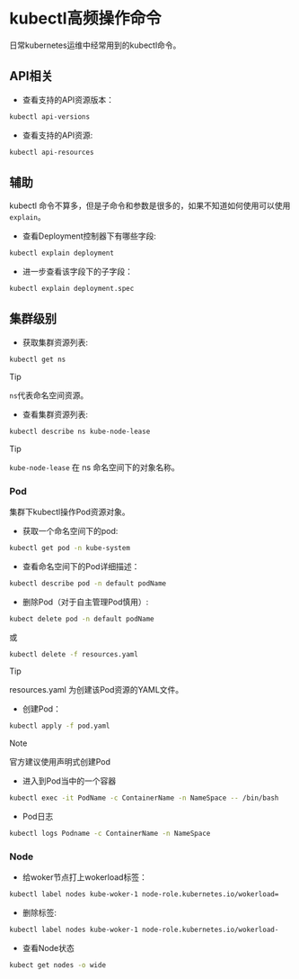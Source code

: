 # kubectl高频操作命令

日常kubernetes运维中经常用到的kubectl命令。

## API相关

- 查看支持的API资源版本：

```bash
kubectl api-versions
```

- 查看支持的API资源:

```bash
kubectl api-resources
```

## 辅助

kubectl 命令不算多，但是子命令和参数是很多的，如果不知道如何使用可以使用 `explain`。

- 查看Deployment控制器下有哪些字段:

```bash
kubectl explain deployment
```

- 进一步查看该字段下的子字段：

```bash
kubectl explain deployment.spec
```

## 集群级别

- 获取集群资源列表:

```bash
kubectl get ns
```

> [!TIP]
> `ns`代表命名空间资源。

- 查看集群资源列表:

```bash
kubectl describe ns kube-node-lease
```

> [!TIP]
> `kube-node-lease` 在 ns 命名空间下的对象名称。

### Pod

集群下kubectl操作Pod资源对象。

- 获取一个命名空间下的pod:

```bash
kubectl get pod -n kube-system
```

- 查看命名空间下的Pod详细描述：

```bash
kubectl describe pod -n default podName
```

- 删除Pod（对于自主管理Pod慎用）:

```bash
kubect delete pod -n default podName
```

或

```bash
kubectl delete -f resources.yaml 
```

> [!TIP]
> resources.yaml 为创建该Pod资源的YAML文件。

- 创建Pod：

```bash
kubectl apply -f pod.yaml
```

> [!NOTE]
> 官方建议使用声明式创建Pod

- 进入到Pod当中的一个容器

```bash
kubectl exec -it PodName -c ContainerName -n NameSpace -- /bin/bash
```

- Pod日志

```bash
kubectl logs Podname -c ContainerName -n NameSpace
```

### Node

- 给woker节点打上wokerload标签：

```bash
kubectl label nodes kube-woker-1 node-role.kubernetes.io/wokerload=
```

- 删除标签:

```bash
kubectl label nodes kube-woker-1 node-role.kubernetes.io/wokerload-
```

- 查看Node状态

```bash
kubect get nodes -o wide
```
